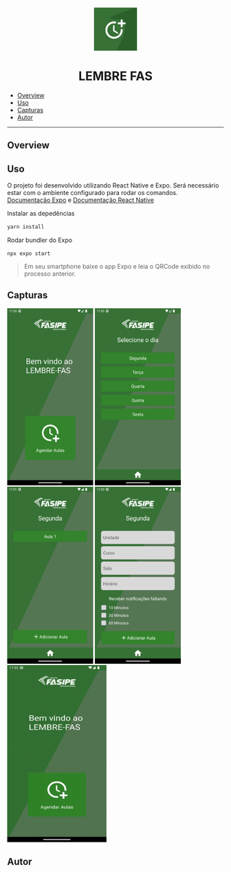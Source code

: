 <!-- Banner Image -->

<p align="center">
  <a>
   <img src="readmefiles/icon.png" width="100" />
    <h1 align="center">LEMBRE FAS</h1>
  </a>
</p>

- [Overview](#overview)
- [Uso](#uso)
- [Capturas](#capturas)
- [Autor](#autor)
--- 
## Overview

## Uso

O projeto foi desenvolvido utilizando React Native e Expo. Será necessário estar com o ambiente configurado para rodar os comandos.
<br>[Documentação Expo](https://docs.expo.dev/get-started/installation/) e [Documentação React Native](https://reactnative.dev/docs/environment-setup)

Instalar as depedências
```bash
yarn install
```

Rodar bundler do Expo
```
npx expo start
```

> Em seu smartphone baixe o app Expo e leia o QRCode exibido no processo anterior. 


## Capturas
![]()<img src="readmefiles/1.png" width="200" />
<img src="readmefiles/2.png" width="200" />
<img src="readmefiles/3.png" width="200" />
<img src="readmefiles/4.png" width="200" />
<img src="readmefiles/preview.gif" width="231.3" />


## Autor
